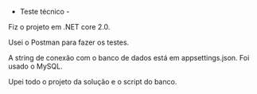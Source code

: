 - Teste técnico -


Fiz o projeto em .NET core 2.0.


Usei o Postman para fazer os testes.


A string de conexão com o banco de dados está em appsettings.json. Foi usado o MySQL.


Upei todo o projeto da solução e o script do banco.
